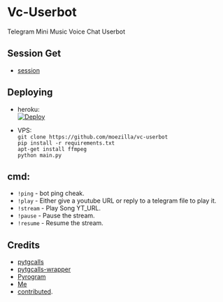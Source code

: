 # Vc-Userbot
Telegram Mini Music Voice Chat Userbot

## Session Get

- [session](https://replit.com/@OpAbhi/Vc-Userbot)

## Deploying
* heroku:   
[![Deploy](https://www.herokucdn.com/deploy/button.svg)](http://heroku.com/deploy?template=https://github.com/Shanidkk00/Vc-Userbot-1)   

* VPS:   
`git clone https://github.com/moezilla/vc-userbot`   
`pip install -r requirements.txt`   
`apt-get install ffmpeg`   
`python main.py`   


## cmd:   
- `!ping` - bot ping cheak.   
- `!play` - Either give a youtube URL or reply to a telegram file to play it.
- `!stream` - Play Song YT_URL.   
- `!pause` - Pause the stream.   
- `!resume` - Resume the stream.   

## Credits
- [pytgcalls](https://github.com/pytgcalls/pytgcalls)   
- [pytgcalls-wrapper](https://github.com/callsmusic/pytgcalls-wrapper)   
- [Pyrogram](https://github.com/pyrogram/pyrogram)   
- [Me](https://github.com/moezilla)
- [contributed](https://github.com/moezilla/vc-userbot/graphs/contributors).
